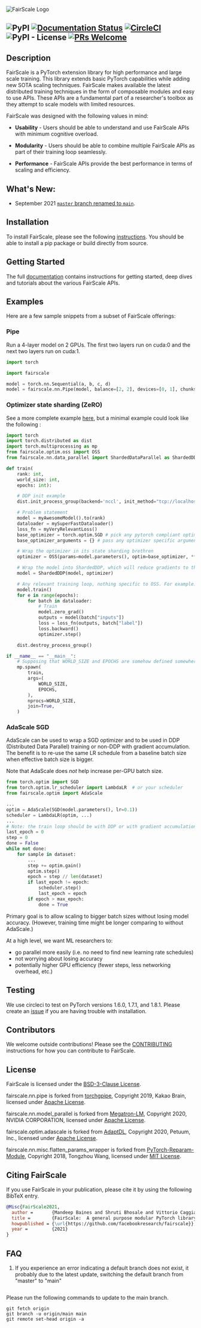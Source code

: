 ![FairScale Logo](./docs/source/_static/img/fairscale-logo.png)

![PyPI](https://img.shields.io/pypi/v/fairscale)
[![Documentation Status](https://readthedocs.org/projects/fairscale/badge/?version=latest)](https://fairscale.readthedocs.io/en/latest/?badge=latest)
[![CircleCI](https://circleci.com/gh/facebookresearch/fairscale.svg?style=shield)](https://app.circleci.com/pipelines/github/facebookresearch/fairscale/) ![PyPI - License](https://img.shields.io/pypi/l/fairscale) [![PRs Welcome](https://img.shields.io/badge/PRs-welcome-brightgreen.svg)](https://github.com/facebookresearch/fairscale/blob/main/CONTRIBUTING.md)
--------------------------------------------------------------------------------

## Description
FairScale is a PyTorch extension library for high performance and large scale training.
This library extends basic PyTorch capabilities while adding new SOTA scaling techniques.
FairScale makes available the latest distributed training techniques in the form of composable
modules and easy to use APIs. These APIs are a fundamental part of a researcher's toolbox as
they attempt to scale models with limited resources.

FairScale was designed with the following values in mind:

* **Usability** -  Users should be able to understand and use FairScale APIs with minimum cognitive overload.

* **Modularity** - Users should be able to combine multiple FairScale APIs as part of their training loop seamlessly.

* **Performance** - FairScale APIs provide the best performance in terms of scaling and efficiency.

## What's New:

* September 2021 [`master` branch renamed to `main`](https://github.com/github/renaming).

## Installation

To install FairScale, please see the following [instructions](https://github.com/facebookresearch/fairscale/blob/main/docs/source/installation_instructions.rst). You should be able to install a pip package or
build directly from source.

## Getting Started
The full [documentation](https://fairscale.readthedocs.io/) contains instructions for getting started, deep dives and tutorials about the various FairScale APIs.

## Examples

Here are a few sample snippets from a subset of FairScale offerings:

### Pipe

Run a 4-layer model on 2 GPUs. The first two layers run on cuda:0 and the next two layers run on cuda:1.

```python
import torch

import fairscale

model = torch.nn.Sequential(a, b, c, d)
model = fairscale.nn.Pipe(model, balance=[2, 2], devices=[0, 1], chunks=8)
```

### Optimizer state sharding (ZeRO)
See a more complete example [here](https://github.com/facebookresearch/fairscale/blob/main/benchmarks/oss.py), but a minimal example could look like the following :

```python
import torch
import torch.distributed as dist
import torch.multiprocessing as mp
from fairscale.optim.oss import OSS
from fairscale.nn.data_parallel import ShardedDataParallel as ShardedDDP

def train(
    rank: int,
    world_size: int,
    epochs: int):

    # DDP init example
    dist.init_process_group(backend='nccl', init_method="tcp://localhost:29501", rank=rank, world_size=world_size)

    # Problem statement
    model = myAwesomeModel().to(rank)
    dataloader = mySuperFastDataloader()
    loss_fn = myVeryRelevantLoss()
    base_optimizer = torch.optim.SGD # pick any pytorch compliant optimizer here
    base_optimizer_arguments = {} # pass any optimizer specific arguments here, or directly below when instantiating OSS

    # Wrap the optimizer in its state sharding brethren
    optimizer = OSS(params=model.parameters(), optim=base_optimizer, **base_optimizer_arguments)

    # Wrap the model into ShardedDDP, which will reduce gradients to the proper ranks
    model = ShardedDDP(model, optimizer)

    # Any relevant training loop, nothing specific to OSS. For example:
    model.train()
    for e in range(epochs):
        for batch in dataloader:
            # Train
            model.zero_grad()
            outputs = model(batch["inputs"])
            loss = loss_fn(outputs, batch["label"])
            loss.backward()
            optimizer.step()

    dist.destroy_process_group()

if __name__ == "__main__":
    # Supposing that WORLD_SIZE and EPOCHS are somehow defined somewhere
    mp.spawn(
        train,
        args=(
            WORLD_SIZE,
            EPOCHS,
        ),
        nprocs=WORLD_SIZE,
        join=True,
    )
```

### AdaScale SGD

AdaScale can be used to wrap a SGD optimizer and to be used in DDP (Distributed Data Parallel)
training or non-DDP with gradient accumulation. The benefit is to re-use the same LR
schedule from a baseline batch size when effective batch size is bigger.

Note that AdaScale does _not_ help increase per-GPU batch size.

```python
from torch.optim import SGD
from torch.optim.lr_scheduler import LambdaLR  # or your scheduler
from fairscale.optim import AdaScale

...
optim = AdaScale(SGD(model.parameters(), lr=0.1))
scheduler = LambdaLR(optim, ...)
...
# Note: the train loop should be with DDP or with gradient accumulation.
last_epoch = 0
step = 0
done = False
while not done:
    for sample in dataset:
        ...
        step += optim.gain()
        optim.step()
        epoch = step // len(dataset)
        if last_epoch != epoch:
            scheduler.step()
            last_epoch = epoch
        if epoch > max_epoch:
            done = True
```

Primary goal is to allow scaling to bigger batch sizes without losing model accuracy.
(However, training time might be longer comparing to without AdaScale.)

At a high level, we want ML researchers to:
  * go parallel more easily (i.e. no need to find new learning rate schedules)
  * not worrying about losing accuracy
  * potentially higher GPU efficiency (fewer steps, less networking overhead, etc.)

## Testing

We use circleci to test on PyTorch versions 1.6.0, 1.7.1, and 1.8.1. Please create an [issue](https://github.com/facebookresearch/fairscale/issues) if you are having trouble with installation.

## Contributors

We welcome outside contributions! Please see the [CONTRIBUTING](CONTRIBUTING.md) instructions for how you can contribute to FairScale.

## License

FairScale is licensed under the [BSD-3-Clause License](LICENSE).

fairscale.nn.pipe is forked from [torchgpipe](https://github.com/kakaobrain/torchgpipe), Copyright 2019, Kakao Brain, licensed under [Apache License](http://www.apache.org/licenses/LICENSE-2.0).

fairscale.nn.model_parallel is forked from [Megatron-LM](https://github.com/NVIDIA/Megatron-LM), Copyright 2020, NVIDIA CORPORATION, licensed under [Apache License](http://www.apache.org/licenses/LICENSE-2.0).

fairscale.optim.adascale is forked from [AdaptDL](https://github.com/petuum/adaptdl), Copyright 2020, Petuum, Inc., licensed under [Apache License](http://www.apache.org/licenses/LICENSE-2.0).

fairscale.nn.misc.flatten_params_wrapper is forked from [PyTorch-Reparam-Module](https://github.com/SsnL/PyTorch-Reparam-Module), Copyright 2018, Tongzhou Wang, licensed under [MIT License](https://github.com/SsnL/PyTorch-Reparam-Module/blob/master/LICENSE).


## Citing FairScale

If you use FairScale in your publication, please cite it by using the following BibTeX entry.

```BibTeX
@Misc{FairScale2021,
  author =       {Mandeep Baines and Shruti Bhosale and Vittorio Caggiano and Naman Goyal and Siddharth Goyal and Myle Ott and Benjamin Lefaudeux and Vitaliy Liptchinsky and Mike Rabbat and Sam Sheiffer and Anjali Sridhar and Min Xu},
  title =        {FairScale:  A general purpose modular PyTorch library for high performance and large scale training},
  howpublished = {\url{https://github.com/facebookresearch/fairscale}},
  year =         {2021}
}
```

## FAQ
1. If you experience an error indicating a default branch does not exist, it probably due to the latest update, switching the default branch from "master" to "main"
```error: pathspec 'non-existing-branch' did not match any file(s) known to git
```
Please run the following commands to update to the main branch.
```git branch -m master main
git fetch origin
git branch -u origin/main main
git remote set-head origin -a
```
